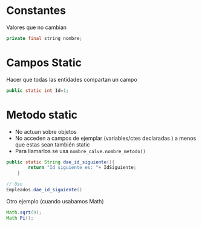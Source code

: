 # Constantes

Valores que no cambian

```java
private final string nombre;
```

# Campos Static

Hacer que todas las entidades compartan un campo 

```java 
public static int Id=1;
```

# Metodo static

- No actuan sobre objetos
- No acceden a campos de ejemplar (variables/ctes declaradas ) a menos que estas sean también static
- Para llamarlos se usa `nombre_calve.nombre_metodo()`

```java
public static String dae_id_siguiente(){
        return "Id siguiente es: "+ IdSiguiente;
    }

// Uso
Empleados.dae_id_siguiente()
```

Otro ejemplo (cuando usabamos Math)

```java
Math.sqrt(9);
Math Pi();
```
